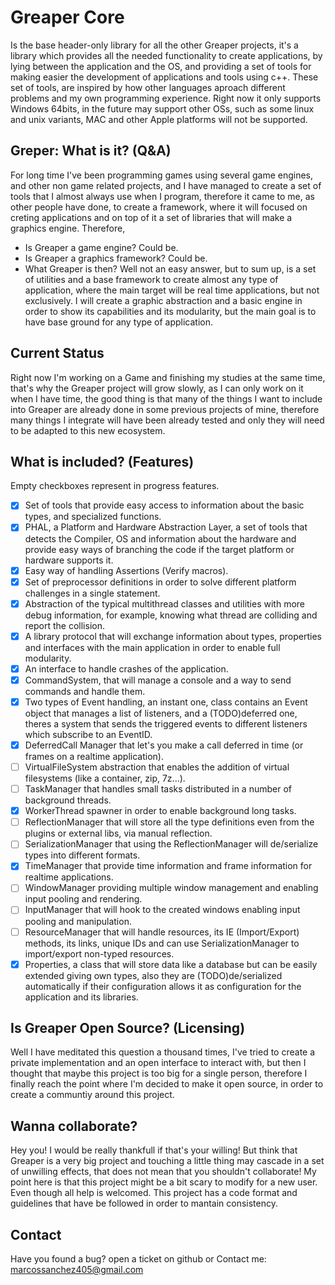 # Greaper Core

Is the base header-only library for all the other Greaper projects, it's a library which provides all the needed functionality to create applications,
by lying between the application and the OS, and providing a set of tools for making easier the development of applications and tools using c++.
These set of tools, are inspired by how other languages aproach different problems and my own programming experience.
Right now it only supports Windows 64bits, in the future may support other OSs, such as some linux and unix variants, MAC and other Apple platforms will not be supported.

## Greper: What is it? (Q&A)

For long time I've been programming games using several game engines, and other non game related projects, and I have managed to create a set of tools that I almost always use when I program, therefore it came to me, as other people have done, to create a framework, where it will focused on creting applications and on top of it a set of libraries that will make a graphics engine. Therefore,

- Is Greaper a game engine?
  Could be.
- Is Greaper a graphics framework?
  Could be.
- What Greaper is then?
  Well not an easy answer, but to sum up, is a set of utilities and a base framework to create almost any type of application, where the main target will be real time applications, but not exclusively. I will create a graphic abstraction and a basic engine in order to show its capabilities and its modularity, but the main goal is to have base ground for any type of application.

## Current Status

Right now I'm working on a Game and finishing my studies at the same time, that's why the Greaper project will grow slowly, as I can only work on it when I have time, the good thing is that many of the things I want to include into Greaper are already done in some previous projects of mine, therefore many things I integrate will have been already tested and only they will need to be adapted to this new ecosystem.

## What is included? (Features)

Empty checkboxes represent in progress features.

* [X] Set of tools that provide easy access to information about the basic types, and specialized functions.
* [X] PHAL, a Platform and Hardware Abstraction Layer, a set of tools that detects the Compiler, OS and information about the hardware and provide easy ways of branching the code if the target platform or hardware supports it.
* [X] Easy way of handling Assertions (Verify macros).
* [X] Set of preprocessor definitions in order to solve different platform challenges in a single statement.
* [X] Abstraction of the typical multithread classes and utilities with more debug information, for example, knowing what thread are colliding and report the collision.
* [X] A library protocol that will exchange information about types, properties and interfaces with the main application in order to enable full modularity.
* [X] An interface to handle crashes of the application.
* [X] CommandSystem, that will manage a console and a way to send commands and handle them.
* [X] Two types of Event handling, an instant one, class contains an Event object that manages a list of listeners, and a (TODO)deferred one, theres a system that sends the triggered events to different listeners which subscribe to an EventID.
* [X] DeferredCall Manager that let's you make a call deferred in time (or frames on a realtime application).
* [ ] VirtualFileSystem abstraction that enables the addition of virtual filesystems (like a container, zip, 7z...).
* [ ] TaskManager that handles small tasks distributed in a number of background threads.
* [X] WorkerThread spawner in order to enable background long tasks.
* [ ] ReflectionManager that will store all the type definitions even from the plugins or external libs, via manual reflection.
* [ ] SerializationManager that using the ReflectionManager will de/serialize types into different formats.
* [X] TimeManager that provide time information and frame information for realtime applications.
* [ ] WindowManager providing multiple window management and enabling input pooling and rendering.
* [ ] InputManager that will hook to the created windows enabling input pooling and manipulation.
* [ ] ResourceManager that will handle resources, its IE (Import/Export) methods, its links, unique IDs and can use SerializationManager to import/export non-typed resources.
* [X] Properties, a class that will store data like a database but can be easily extended giving own types, also they are (TODO)de/serialized automatically if their configuration allows it as configuration for the application and its libraries.

## Is Greaper Open Source? (Licensing)

Well I have meditated this question a thousand times, I've tried to create a private implementation and an open interface to interact with, but then I thought that maybe this project is too big for a single person, therefore I finally reach the point where I'm decided to make it open source, in order to create a communtiy around this project.

## Wanna collaborate?

Hey you! I would be really thankfull if that's your willing! But think that Greaper is a very big project and touching a little thing may cascade in a set of unwilling effects, that does not mean that you shouldn't collaborate! My point here is that this project might be a bit scary to modify for a new user. Even though all help is welcomed. This project has a code format and guidelines that have be followed in order to mantain consistency.

## Contact

Have you found a bug? open a ticket on github or
Contact me: marcossanchez405@gmail.com
